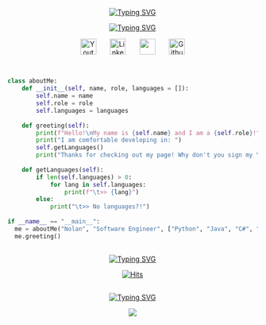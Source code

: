 <!-- First & Last name display -->
<p align='center'>
<a href="https://github.com/nulzo"><img src="https://readme-typing-svg.demolab.com?font=Fira+Code&weight=600&size=24&duration=1&pause=1000&color=4ECDC4&center=true&vCenter=true&repeat=false&width=435&lines=Nolan+Gregory" alt="Typing SVG" /></a>
</p>

<!-- About me display -->
<p align="center">
<a href="https://github.com/nulzo"><img src="https://readme-typing-svg.demolab.com?font=Fira+Code&pause=400&color=FFFFFF&center=true&vCenter=true&width=435&lines=Computer+Science+Student;Software+Engineering+Intern;Certified+Cool+Guy" alt="Typing SVG" /></a>
</p>

<!-- Socials -->
<p align="center">
  <a href="https://www.youtube.com/channel/UCKRgEboEIQuq-PKD8J4RvtA"><img width="32px" alt="Youtube" title="Youtube" src="https://imgur.com/3hcdxzP.png"/></a>
  &#8287;&#8287;&#8287;&#8287;&#8287;
  <a href="https://www.linkedin.com/in/nolan-gregory-cs/"><img width="32px" alt="LinkedIn" title="LinkedIn" src="https://imgur.com/TNyxVAX.png"/></a>
  &#8287;&#8287;&#8287;&#8287;&#8287;
  <a href="https://media.tenor.com/5AyrPjdvtqMAAAAC/please-say-sike-eric-andre.gif" alt="Discord" title="Discord"><img width="32px" src="https://imgur.com/1PqeK8P.png"/></a>
  &#8287;&#8287;&#8287;&#8287;&#8287;
  <a href="https://github.com/nulzo/"><img width="32px" alt="Github" title="Github" src="https://imgur.com/cF6vTtn.png"></a>
</p>

<!-- Break point -->
##
```python

class aboutMe:
    def __init__(self, name, role, languages = []):
        self.name = name
        self.role = role
        self.languages = languages
        
    def greeting(self):
        print(f"Hello!\nMy name is {self.name} and I am a {self.role}!")
        print("I am comfortable developing in: ")
        self.getLanguages()
        print("Thanks for checking out my page! Why don't you sign my \"guestbook\" while you're here? :)")
        
    def getLanguages(self):
        if len(self.languages) > 0:
            for lang in self.languages:
                print(f"\t>> {lang}")
        else:
            print("\t>> No languages?!")
        
if __name__ == "__main__":
  me = aboutMe("Nolan", "Software Engineer", ["Python", "Java", "C#", "C", "JS"])
  me.greeting()
```

<!-- break point -->
##
<p align='center'>
<a href="https://git.io/typing-svg"><img src="https://readme-typing-svg.demolab.com?font=Fira+Code&weight=500&duration=1&pause=1000&color=4ECDC4&center=true&vCenter=true&repeat=false&width=435&lines=Total+Page+Visitors" alt="Typing SVG" /></a>
</p>

<p align="center">
<a href="https://hits.sh/github.com/nulzo/hits/"><img alt="Hits" src="https://hits.sh/github.com/nulzo/hits.svg?style=for-the-badge&label=Profile%20Views&color=FF6B6B&labelColor=292F36"/></a>
</p>

<!-- break point -->
##
<p align='center'>
<a href="https://git.io/typing-svg"><img src="https://readme-typing-svg.demolab.com?font=Fira+Code&weight=500&duration=1&pause=1000&color=4ECDC4&center=true&vCenter=true&repeat=false&width=435&lines=Sign+My+Guestbook!" alt="Typing SVG" /></a>
</p>

<p align="center">
<a href="https://gist.github.com/nulzo/5b0c7f9fd8f94efb18d3f12676b12b5d"><img src="https://imgur.com/5rGranR.png alt="bruh"/></a>
</p>

<!--
**nulzo/nulzo** is a ✨ _special_ ✨ repository because its `README.md` (this file) appears on your GitHub profile.

Here are some ideas to get you started:

- 🔭 I’m currently working on ...
- 🌱 I’m currently learning ...
- 👯 I’m looking to collaborate on ...
- 🤔 I’m looking for help with ...
- 💬 Ask me about ...
- 📫 How to reach me: ...
- 😄 Pronouns: ...
- ⚡ Fun fact: ...
-->

